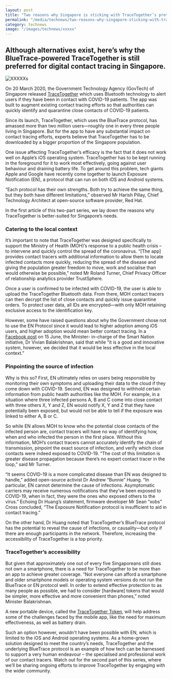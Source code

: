 ```yaml
---
layout: post
title: "Two reasons why Singapore is sticking with TraceTogether’s protocol"
permalink: "/media/technews/two-reasons-why-singapore-sticking-with-tracetogether-protocol"
category: technews
image: "/images/technews/xxxxx"
---
```


Although alternatives exist, here’s why the BlueTrace-powered TraceTogether is still preferred for digital contact tracing in Singapore.
---

![XXXXXs](/images/technews/xxxx)

On 20 March 2020, the Government Technology Agency (GovTech) of Singapore released [TraceTogether](https://www.tracetogether.gov.sg/) which uses Bluetooth technology to alert users if they have been in contact with COVID-19 patients. The app was built to augment existing contact tracing efforts so that authorities can quickly identify and quarantine close contacts of COVID-19 patients.

Since its launch, TraceTogether, which uses the BlueTrace protocol, has amassed more than two million users—roughly one in every three people living in Singapore. But for the app to have any substantial impact on contact tracing efforts, experts believe that TraceTogether has to be downloaded by a bigger proportion of the Singapore population. 

One issue affecting TraceTogether’s efficacy is the fact that it does not work well on Apple’s iOS operating system. TraceTogether has to be kept running in the foreground for it to work most effectively, going against user behaviour and draining battery life. To get around this problem, tech giants Apple and Google have recently come together to launch Exposure Notification (EN), a protocol that can run on both iOS and Android systems. 

“Each protocol has their own strengths. Both try to achieve the same thing, but they both have different limitations,” observed Mr Harish Pillay, Chief Technology Architect at open-source software provider, Red Hat. 

In the first article of this two-part series, we lay down the reasons why TraceTogether is better-suited for Singapore’s needs. 

### **Catering to the local context**

It’s important to note that TraceTogether was designed specifically to support the Ministry of Health (MOH)’s response to a public health crisis – to intervene and quickly control the spread of the coronavirus. “[The app] provides contact tracers with additional information to allow them to locate infected contacts more quickly, reducing the spread of the disease and giving the population greater freedom to move, work and socialise than would otherwise be possible,” noted Mr Roland Turner, Chief Privacy Officer of relationship analytics provider TrustSphere. 

Once a user is confirmed to be infected with COVID-19, the user is able to upload the TraceTogether Bluetooth data. From there, MOH contact tracers can then decrypt the list of close contacts and quickly issue quarantine orders. To protect user data, all IDs are encrypted—with only MOH retaining exclusive access to the identification key. 

However, some have raised questions about why the Government chose not to use the EN Protocol since it would lead to higher adoption among iOS users, and higher adoption would mean better contact tracing. In a [Facebook post](https://www.facebook.com/Vivian.Balakrishnan.Sg/posts/10156889801466207) on 15 June, the Minister- in-charge of the Smart Nation initiative, Dr Vivian Balakrishnan,  said that while “it is a good and innovative system, however, we decided that it would be less effective in the local context.” 

### **Pinpointing the source of infection**

Why is this so? First, EN ultimately relies on users being responsible by monitoring their own symptoms and uploading their data to the cloud if they come down with COVID-19. Second, EN was designed to withhold certain information from public health authorities like the MOH. For example, in a situation where three infected persons A, B and C come into close contact with three others X, Y and Z, EN would notify X, Y and Z that they have potentially been exposed, but would not be able to tell if the exposure was linked to either A, B or C. 

So while EN allows MOH to know who the potential close contacts of the infected person are, contact tracers will have no way of identifying how, when and who infected the person in the first place. Without this information, MOH’s contact tracers cannot accurately identify the chain of transmission, pinpoint the exact source of infection, and verify which close contacts were indeed exposed to COVID-19. “The cost of this limitation is greater disease propagation because there’s no expert contact tracer in the loop,” said Mr Turner. 

“It seems COVID-19 is a more complicated disease than EN was designed to handle,” added open-source activist Dr Andrew “Bunnie” Huang. “In particular, EN cannot determine the cause of infections. Asymptomatic carriers may receive numerous notifications that they’ve been exposed to COVID-19, when in fact, they were the ones who exposed others to the virus.” Echoing Dr Huang’s statement, firmware developer Mr Sean “xobs” Cross concluded, “The Exposure Notification protocol is insufficient to aid in contact tracing.” 

On the other hand, Dr Huang noted that TraceTogether’s BlueTrace protocol has the potential to reveal the cause of infections, or causality—but only if there are enough participants in the network. Therefore, increasing the accessibility of TraceTogether is a top priority. 

### **TraceTogether’s accessibility**

But given that approximately one out of every five Singaporeans still does not own a smartphone, there is a need for TraceTogether to be more than an app to achieve greater coverage. “Not everyone can afford a smartphone and older smartphone models or operating system versions do not run the BlueTrace or EN protocol well. In order to extend effective protection to as many people as possible, we had to consider [hardware] tokens that would be simpler, more effective and more convenient than phones,” noted Minister Balakrishnan. 

A new portable device, called the [TraceTogether Token](https://www.tech.gov.sg/media/media-releases/2020-06-16-tracetogether-token-media-statement), will help address some of the challenges faced by the mobile app, like the need for maximum effectiveness, as well as battery drain. 

Such an option however, wouldn’t have been possible with EN, which is limited to the iOS and Android operating systems. As a home-grown solution designed to meet the country’s needs, TraceTogether and the underlying BlueTrace protocol is an example of how tech can be harnessed to support a very human endeavour – the specialised and professional work of our contact tracers. Watch out for the second part of this series, where we’ll be sharing ongoing efforts to improve TraceTogether by engaging with the wider community.

